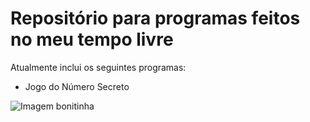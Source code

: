 # Repositório para programas feitos no meu tempo livre

Atualmente inclui os seguintes programas:
- Jogo do Número Secreto

![Imagem bonitinha](https://www.bing.com/images/create/hobby-robc3b3tica-ao-ar-livre/1-658908c637124c558eee5351beca8e23?id=76sx9jjKV1gTW%2fWIp%2bySWQ%3d%3d&view=detailv2&idpp=genimg&FORM=GCRIDP&mode=overlay)